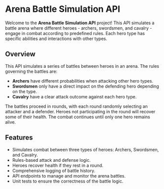 # Arena Battle Simulation API

Welcome to the **Arena Battle Simulation API** project! This API simulates a battle arena where different heroes - archers, swordsmen, and cavalry - engage in combat according to predefined rules. Each hero type has specific abilities and interactions with other types.

## Overview

This API simulates a series of battles between heroes in an arena. The rules governing the battles are:
- **Archers** have different probabilities when attacking other hero types.
- **Swordsmen** only have a direct impact on the defending hero depending on the type.
- **Cavalry** have a clear attack outcome against each hero type.

The battles proceed in rounds, with each round randomly selecting an attacker and a defender. Heroes not participating in the round will recover some of their health. The combat continues until only one hero remains alive.

## Features

- Simulates combat between three types of heroes: Archers, Swordsmen, and Cavalry.
- Rules-based attack and defense logic.
- Heroes recover health if they rest in a round.
- Comprehensive logging of battle history.
- API endpoints to manage and monitor the arena battles.
- Unit tests to ensure the correctness of the battle logic.
